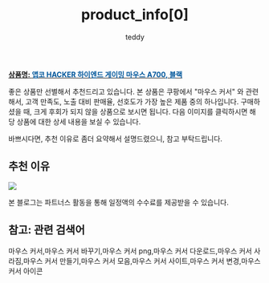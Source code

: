 ﻿---
layout: post
title: "product_info[0]"
author: teddy
categories: [ 가전제품 ]
tags: [마우스 커서,마우스 커서 바꾸기,마우스 커서 png,마우스 커서 다운로드,마우스 커서 사라짐,마우스 커서 만들기,마우스 커서 모음,마우스 커서 사이트,마우스 커서 변경,마우스 커서 아이콘]
image: https://static.coupangcdn.com/image/retail/images/2017/11/22/14/8/5a60e91c-7cb0-49f1-a762-88ae2937f623.jpg 
description: "쿠팡에서 마우스 커서 관련 상품으로 가장 고객 선호도가 높은 제품 중 하나입니다."
---

<a href="https://link.coupang.com/re/AFFSDP?lptag=AF7868842&pageKey=48707365&itemId=172349408&vendorItemId=3413108853&traceid=V0-153-9948b42725166a9d"><b>상품명: <font color='#01579B'>앱코 HACKER 하이엔드 게이밍 마우스 A700, 블랙</font></b></a>

좋은 상품만 선별해서 추천드리고 있습니다.
본 상품은 쿠팡에서 "마우스 커서" 와 관련해서, 고객 만족도, 노출 대비 판매율, 선호도가 가장 높은 제품 중의 하나입니다.
구매하셨을 때, 크게 후회가 되지 않을 상품으로 보시면 됩니다. 
다음 이미지를 클릭하시면 해당 상품에 대한 상세 내용을 보실 수 있습니다.

바쁘시다면, 추천 이유로 좀더 요약해서 설명드렸으니, 참고 부탁드립니다.

## 추천 이유 

<a href="https://link.coupang.com/re/AFFSDP?lptag=AF7868842&pageKey=48707365&itemId=172349408&vendorItemId=3413108853&traceid=V0-153-9948b42725166a9d"><img src="https://thumbnail7.coupangcdn.com/thumbnails/remote/q89/image/product/content/vendorItem/2019/02/26/172349408/5a0bf155-97ff-46f5-ae31-fa4ae93afc5c.jpg"></a> 

본 블로그는 파트너스 활동을 통해 일정액의 수수료를 제공받을 수 있습니다.

## 참고: 관련 검색어    
마우스 커서,마우스 커서 바꾸기,마우스 커서 png,마우스 커서 다운로드,마우스 커서 사라짐,마우스 커서 만들기,마우스 커서 모음,마우스 커서 사이트,마우스 커서 변경,마우스 커서 아이콘